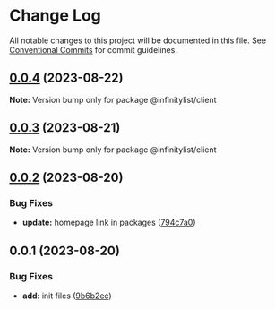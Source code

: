 # Change Log

All notable changes to this project will be documented in this file.
See [Conventional Commits](https://conventionalcommits.org) for commit guidelines.

## [0.0.4](https://github.com/InfinityBotList/node-sdk/compare/@infinitylist/client@0.0.3...@infinitylist/client@0.0.4) (2023-08-22)

**Note:** Version bump only for package @infinitylist/client

## [0.0.3](https://github.com/InfinityBotList/node-sdk/compare/@infinitylist/client@0.0.2...@infinitylist/client@0.0.3) (2023-08-21)

**Note:** Version bump only for package @infinitylist/client

## [0.0.2](https://github.com/InfinityBotList/node-sdk/compare/@infinitylist/client@0.0.1...@infinitylist/client@0.0.2) (2023-08-20)

### Bug Fixes

-   **update:** homepage link in packages ([794c7a0](https://github.com/InfinityBotList/node-sdk/commit/794c7a03f7479addfbe101f0a4f3294dda5ae0c6))

## 0.0.1 (2023-08-20)

### Bug Fixes

-   **add:** init files ([9b6b2ec](https://github.com/InfinityBotList/node-sdk/commit/9b6b2ec158a00281a303d9ca6e21ad69f1c954f1))
